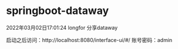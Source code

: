 # springboot-dataway

2022年03月02日17:01:24 longfor 分享dataway 


启动之后访问：http://localhost:8080/interface-ui/#/
账号密码：admin
